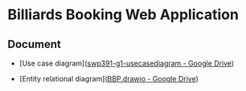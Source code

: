 # Billiards Booking Web Application

## Document

- [Use case diagram]([swp391-g1-usecasediagram - Google Drive](https://drive.google.com/file/d/1HfEVQaANPcdVjBzUUeHJTZe6L87lEyyT/view?usp=sharing))

- [Entity relational diagram]([BBP.drawio - Google Drive](https://drive.google.com/file/d/1rvTZPWQv4poc__10mRtFpEu1PKdgNZnD/view?usp=sharing))


